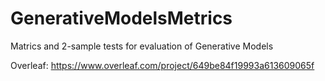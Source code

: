 # GenerativeModelsMetrics
Matrics and 2-sample tests for evaluation of Generative Models

Overleaf: https://www.overleaf.com/project/649be84f19993a613609065f